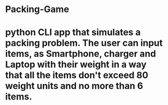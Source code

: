 # Packing-Game

python CLI app that simulates a packing problem. The user can input items, as Smartphone, charger and Laptop with their weight in a way that all the items don't exceed 80 weight units and no more than 6 items.
============================================================================